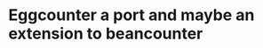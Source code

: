 Eggcounter a port and maybe an extension to beancounter
=======================================================
